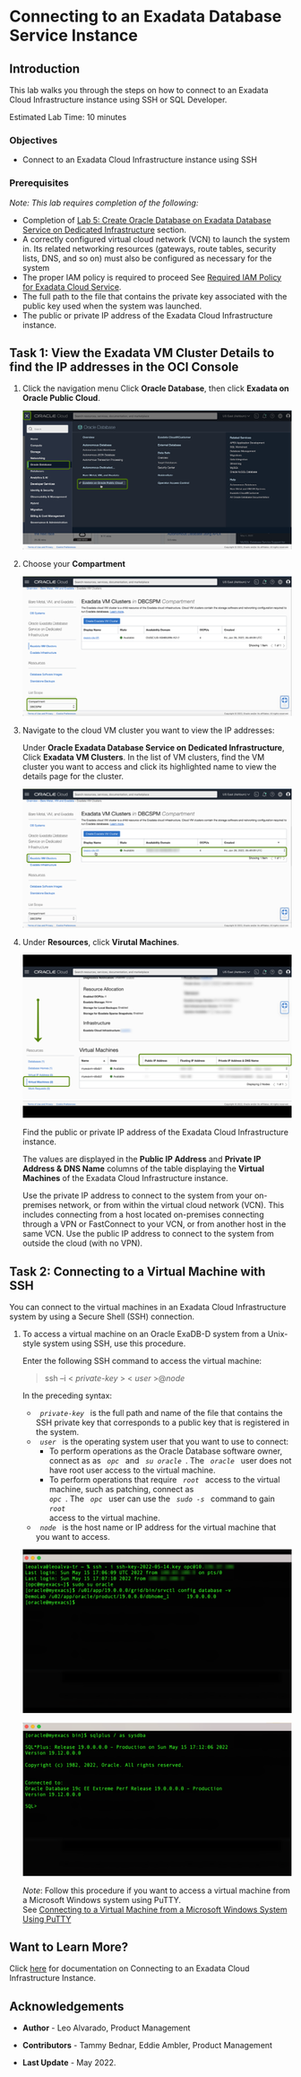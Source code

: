 
<!-- Updated April 5, 2022 -->

# Connecting to an Exadata Database Service Instance


## Introduction

This lab walks you through the steps on how to connect to an Exadata Cloud Infrastructure instance using SSH or SQL Developer. <!--You will use this database in subsequent labs of this workshop.-->

Estimated Lab Time: 10 minutes



### Objectives

-   Connect to an Exadata Cloud Infrastructure instance using SSH


### Prerequisites

*Note: This lab requires completion of the following:*

* Completion of [Lab 5: Create Oracle Database on Exadata Database Service on Dedicated Infrastructure](?lab=Lab5-create-database) section.
* A correctly configured virtual cloud network (VCN) to launch the system in. Its related networking resources (gateways, route tables, security lists, DNS, and so on) must also be configured as necessary for the system
* The proper IAM policy is required to proceed See <a href="https://docs.oracle.com/en-us/iaas/exadatacloud/exacs/preparing-for-ecc-deployment.html#GUID-EA03F7BC-7D8E-4177-AFF4-615F71C390CD" target="\_blank">Required IAM Policy for Exadata Cloud Service</a>.
* The full path to the file that contains the private key associated with the public key used when the system was launched.
* The public or private IP address of the Exadata Cloud Infrastructure instance.




 <!-- add hyperlink for policies -->

 <!--
* The public key, in OpenSSH format, from the key pair that you plan to use for connecting to the system via SSH  -->

## Task 1: View the Exadata VM Cluster Details to find the IP addresses in the OCI Console


1.  Click the navigation menu Click **Oracle Database**, then click **Exadata on Oracle Public Cloud**.

    ![](./Images/Lab2/exacs.png " ")

2.  Choose your **Compartment**

    ![](./Images/Lab4/compartment.png " ")


3.  Navigate to the cloud VM cluster you want to view the IP addresses:

    Under **Oracle Exadata Database Service on Dedicated Infrastructure**, Click **Exadata VM Clusters**. In the list of VM clusters, find the VM cluster you want to access and click its highlighted name to view the details page for the cluster.

    ![](./Images/Lab4/exavmclusters.png " ")

4.  Under **Resources**, click **Virutal Machines**.

    ![](./Images/Lab6/viewvmcluster.png " ")

    Find the public or private IP address of the Exadata Cloud Infrastructure instance.

    The values are displayed in the **Public IP Address** and **Private IP Address & DNS Name** columns of the table displaying the **Virtual Machines** of the Exadata Cloud Infrastructure instance.

    Use the private IP address to connect to the system from your on-premises network, or from within the virtual cloud network (VCN). This includes connecting from a host located on-premises connecting through a VPN or FastConnect to your VCN, or from another host in the same VCN. Use the public IP address to connect to the system from outside the cloud (with no VPN).

## Task 2: Connecting to a Virtual Machine with SSH

You can connect to the virtual machines in an Exadata Cloud Infrastructure system by using a Secure Shell (SSH) connection.

1.  To access a virtual machine on an Oracle ExaDB-D system from a Unix-style system using SSH, use this procedure.

    Enter the following SSH command to access the virtual machine:     

    > ssh –i  < *private-key* > < *user* >@*node*



    In the preceding syntax:

    * *<code>  private-key  </code>* is the full path and name of the file that contains the SSH private key that corresponds to a public key that is registered in the system.
    * *<code>  user  </code>* is the operating system user that you want to use to connect:
         * To perform operations as the Oracle Database software owner, connect as as *<code>  opc  </code>* and *<code>  su oracle  </code>*. The *<code>  oracle  </code>* user does not have root user access to the virtual machine.
         * To perform operations that require *<code>  root  </code>* access to the virtual machine, such as patching, connect as *<code>  opc  </code>*. The *<code>  opc  </code>* user can use the *<code>  sudo -s  </code>* command to gain *<code>  root  </code>* access to the virtual machine.
    * *<code>  node  </code>* is the host name or IP address for the virtual machine that you want to access.

    ![](./Images/Lab6/sshnew.png " ")

    ![](./Images/Lab6/sqlplus.png " ")


    *Note*: Follow this procedure if you want to access a virtual machine from a Microsoft Windows system using PuTTY.  
    See <a href="https://docs.oracle.com/en-us/iaas/exadatacloud/exacs/ecs-connecting-to-service-inst.html#GUID-8D940FEF-2705-4502-95EA-665906606F3C" target="\_blank">Connecting to a Virtual Machine from a Microsoft Windows System Using PuTTY</a>



## Want to Learn More?


Click [here](https://docs.oracle.com/en-us/iaas/exadatacloud/exacs/ecs-connect-to-service-instance.html) for documentation on Connecting to an Exadata Cloud Infrastructure Instance.


## Acknowledgements

* **Author** - Leo Alvarado, Product Management

* **Contributors** - Tammy Bednar, Eddie Ambler, Product Management

* **Last Update** - May 2022.
